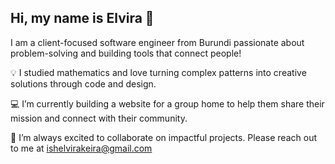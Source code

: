 ## Hi, my name is Elvira 👋

I am a client-focused software engineer from Burundi passionate about problem-solving and building tools that connect people!

💡 I studied mathematics and love turning complex patterns into creative solutions through code and design.

💻 I’m currently building a website for a group home to help them share their mission and connect with their community.

🤝 I’m always excited to collaborate on impactful projects. Please reach out to me at ishelvirakeira@gmail.com

<!--
**ishelvirakeira/ishelvirakeira** is a ✨ _special_ ✨ repository because its `README.md` (this file) appears on your GitHub profile.

Here are some ideas to get you started:

- 🔭 I’m currently working on ...
- 🌱 I’m currently learning ...
- 👯 I’m looking to collaborate on ...
- 🤔 I’m looking for help with ...
- 💬 Ask me about ...
- 📫 How to reach me: ...
- 😄 Pronouns: ...
- ⚡ Fun fact: ...
-->
